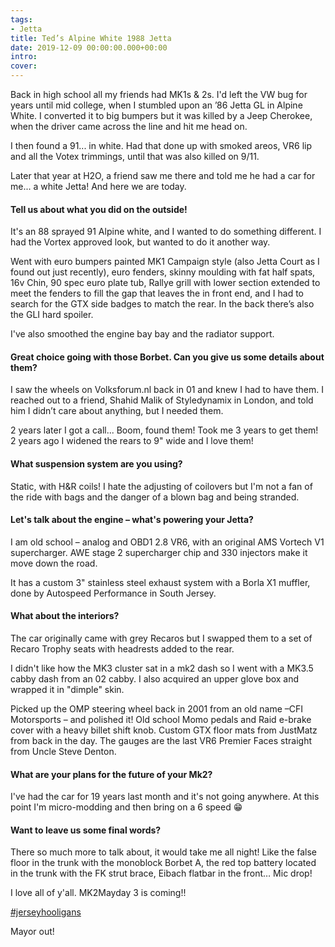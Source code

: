 ```yaml
---
tags:
- Jetta
title: Ted’s Alpine White 1988 Jetta
date: 2019-12-09 00:00:00.000+00:00
intro: 
cover: 
---
```


Back in high school all my friends had MK1s & 2s. I'd left the VW bug for years until mid college, when I stumbled upon an ’86 Jetta GL in Alpine White. I converted it to big bumpers but it was killed by a Jeep Cherokee, when the driver came across the line and hit me head on.

I then found a 91... in white. Had that done up with smoked areos, VR6 lip and all the Votex trimmings, until that was also  killed on 9/11.

Later that year at H2O, a friend saw me there and told me he had a car for me... a white Jetta! And here we are today.


#### Tell us about what you did on the outside!
It's an 88 sprayed 91 Alpine white, and I wanted to do something different. I had the Vortex approved look, but wanted to do it another way.

Went with euro bumpers painted MK1 Campaign style (also Jetta Court as I found out just recently), euro fenders, skinny moulding with fat half spats, 16v Chin, 90 spec euro plate tub, Rallye grill with lower section extended to meet the fenders to fill the gap that leaves the in front end, and I had to search for the GTX side badges to match the rear. In the back there’s also the GLI hard spoiler.

I've also smoothed the engine bay bay and the radiator support. 


#### Great choice going with those Borbet. Can you give us some details about them?
I saw the wheels on Volksforum.nl back in 01 and knew I had to have them. I reached out to a friend, Shahid Malik of Styledynamix in London, and told him I didn’t care about anything, but I needed them.

2 years later I got a call... Boom, found them! Took me 3 years to get them! 2 years ago I widened the rears to 9" wide and I love them!


#### What suspension system are you using?
Static, with H&R coils! I hate the adjusting of coilovers but I'm not a fan of the ride with bags and the danger of a blown bag and being stranded.


#### Let's talk about the engine – what's powering your Jetta?
I am old school – analog and OBD1 2.8 VR6, with an original AMS Vortech V1 supercharger. AWE stage 2 supercharger chip and 330 injectors make it move down the road.

It has a custom 3" stainless steel exhaust system with a Borla X1 muffler, done by Autospeed Performance in South Jersey.


#### What about the interiors?
The car originally came with grey Recaros but I swapped them to a set of Recaro Trophy seats with headrests added to the rear.

I didn't like how the MK3 cluster sat in a mk2 dash so I went with a MK3.5 cabby dash from an 02 cabby. I also acquired an upper glove box and wrapped it in "dimple" skin.

Picked up the OMP steering wheel back in 2001 from an old name –CFI Motorsports – and polished it! Old school Momo pedals and Raid e-brake cover with a heavy billet shift knob. Custom GTX floor mats from JustMatz from back in the day. The gauges are the last VR6 Premier Faces straight from Uncle Steve Denton.


#### What are your plans for the future of your Mk2?
I've had the car for 19 years last month and it's not going anywhere. At this point I'm micro-modding and then bring on a 6 speed 😁


#### Want to leave us some final words?
There so much more to talk about, it would take me all night! Like the false floor in the trunk with the monoblock Borbet A, the red top battery located in the trunk with the FK strut brace, Eibach flatbar in the front… Mic drop!

I love all of y'all. MK2Mayday 3 is coming!!

[#jerseyhooligans](https://www.instagram.com/explore/tags/jerseyhooligans/)

Mayor out!